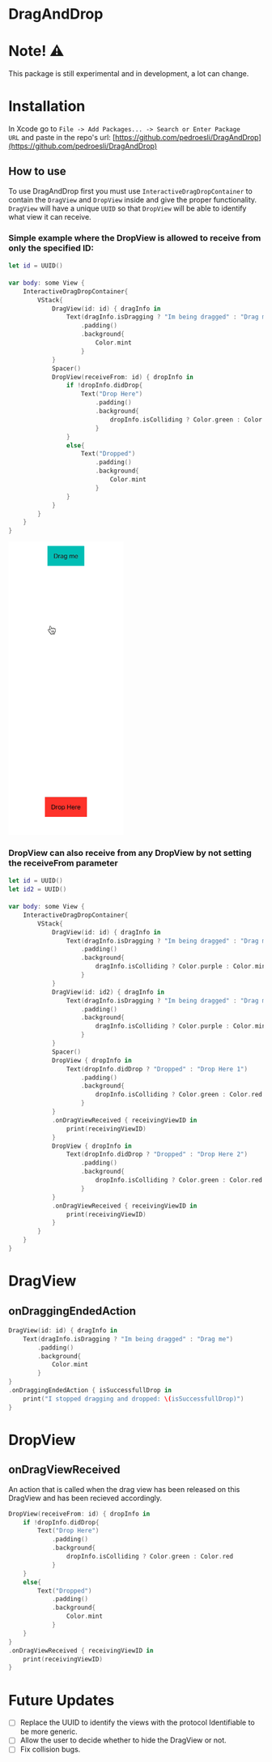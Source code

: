 # DragAndDrop

# Note! ⚠️
This package is still experimental and in development, a lot can change.

# Installation

In Xcode go to `File -> Add Packages... -> Search or Enter Package URL` and paste in the repo's url: [https://github.com/pedroesli/DragAndDrop](https://github.com/pedroesli/DragAndDrop)

## How to use

To use DragAndDrop first you must use `InteractiveDragDropContainer` to contain the `DragView` and `DropView` inside and give the proper functionality. `DragView` will have a unique `UUID` so that `DropView` will be able to identify what view it can receive.

### Simple example where the DropView is allowed to receive from only the specified ID:

```swift
let id = UUID()
    
var body: some View {
    InteractiveDragDropContainer{
        VStack{
            DragView(id: id) { dragInfo in
                Text(dragInfo.isDragging ? "Im being dragged" : "Drag me")
                    .padding()
                    .background{
                        Color.mint
                    }
            }
            Spacer()
            DropView(receiveFrom: id) { dropInfo in
                if !dropInfo.didDrop{
                    Text("Drop Here")
                        .padding()
                        .background{
                            dropInfo.isColliding ? Color.green : Color.red
                        }
                }
                else{
                    Text("Dropped")
                        .padding()
                        .background{
                            Color.mint
                        }
                }
            }
        }
    }
}
```

![example.gif](Previews/example1.gif)

### DropView can also receive from any DropView by not setting the receiveFrom parameter

```swift
let id = UUID()
let id2 = UUID()
    
var body: some View {
    InteractiveDragDropContainer{
        VStack{
            DragView(id: id) { dragInfo in
                Text(dragInfo.isDragging ? "Im being dragged" : "Drag me 1")
                    .padding()
                    .background{
                        dragInfo.isColliding ? Color.purple : Color.mint
                    }
            }
            DragView(id: id2) { dragInfo in
                Text(dragInfo.isDragging ? "Im being dragged" : "Drag me 2")
                    .padding()
                    .background{
                        dragInfo.isColliding ? Color.purple : Color.mint
                    }
            }
            Spacer()
            DropView { dropInfo in
                Text(dropInfo.didDrop ? "Dropped" : "Drop Here 1")
                    .padding()
                    .background{
                        dropInfo.isColliding ? Color.green : Color.red
                    }
            }
            .onDragViewReceived { receivingViewID in
                print(receivingViewID)
            }
            DropView { dropInfo in
                Text(dropInfo.didDrop ? "Dropped" : "Drop Here 2")
                    .padding()
                    .background{
                        dropInfo.isColliding ? Color.green : Color.red
                    }
            }
            .onDragViewReceived { receivingViewID in
                print(receivingViewID)
            }
        }
    }
}
```

# DragView

## onDraggingEndedAction

```swift
DragView(id: id) { dragInfo in
    Text(dragInfo.isDragging ? "Im being dragged" : "Drag me")
        .padding()
        .background{
            Color.mint
        }
}
.onDraggingEndedAction { isSuccessfullDrop in
    print("I stopped dragging and dropped: \(isSuccessfullDrop)")
}
```

# DropView

## onDragViewReceived
An action that is called when the drag view has been released on this DragView and has been recieved accordingly.

```swift
DropView(receiveFrom: id) { dropInfo in
    if !dropInfo.didDrop{
        Text("Drop Here")
            .padding()
            .background{
                dropInfo.isColliding ? Color.green : Color.red
            }
    }
    else{
        Text("Dropped")
            .padding()
            .background{
                Color.mint
            }
    }
}
.onDragViewReceived { receivingViewID in
    print(receivingViewID)
}
```

# Future Updates

- [ ]  Replace the UUID to identify the views with the protocol Identifiable to be more generic.
- [ ]  Allow the user to decide whether to hide the DragView or not.
- [ ]  Fix collision bugs.
